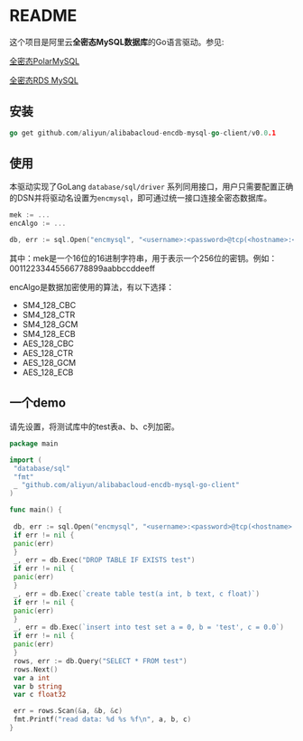 # README
这个项目是阿里云**全密态MySQL数据库**的Go语言驱动。参见:

[全密态PolarMySQL](https://help.aliyun.com/zh/polardb/polardb-for-mysql/user-guide/confidential-engine)

[全密态RDS MySQL](https://help.aliyun.com/zh/rds/apsaradb-rds-for-mysql/fully-encrypted-database)

## 安装
```go
go get github.com/aliyun/alibabacloud-encdb-mysql-go-client/v0.0.1
```

## 使用
本驱动实现了GoLang `database/sql/driver` 系列同用接口，用户只需要配置正确的DSN并将驱动名设置为`encmysql`，即可通过统一接口连接全密态数据库。
```go
mek := ...
encAlgo := ...

db, err := sql.Open("encmysql", "<username>:<password>@tcp(<hostname>:<port>)/<dbname>?MEK=<mek>&ENC_ALGO=<encAlgo>")
```
其中：mek是一个16位的16进制字符串，用于表示一个256位的密钥。例如：00112233445566778899aabbccddeeff

encAlgo是数据加密使用的算法，有以下选择：
- SM4_128_CBC
- SM4_128_CTR
- SM4_128_GCM
- SM4_128_ECB
- AES_128_CBC
- AES_128_CTR
- AES_128_GCM
- AES_128_ECB

## 一个demo
请先设置，将测试库中的test表a、b、c列加密。
```go
package main

import (
 "database/sql"
 "fmt"
 _ "github.com/aliyun/alibabacloud-encdb-mysql-go-client"
)

func main() {
 
 db, err := sql.Open("encmysql", "<username>:<password>@tcp(<hostname>:<port>)/<dbname>?MEK=00112233445566778899aabbccddeeff&ENC_ALGO=SM4_128_CBC")
 if err != nil {
 panic(err)
 }
 _, err = db.Exec("DROP TABLE IF EXISTS test")
 if err != nil {
 panic(err)
 }
 _, err = db.Exec(`create table test(a int, b text, c float)`)
 if err != nil {
 panic(err)
 }
 _, err = db.Exec(`insert into test set a = 0, b = 'test', c = 0.0`)
 if err != nil {
 panic(err)
 }
 rows, err := db.Query("SELECT * FROM test")
 rows.Next()
 var a int
 var b string
 var c float32

 err = rows.Scan(&a, &b, &c)
 fmt.Printf("read data: %d %s %f\n", a, b, c)
}
```